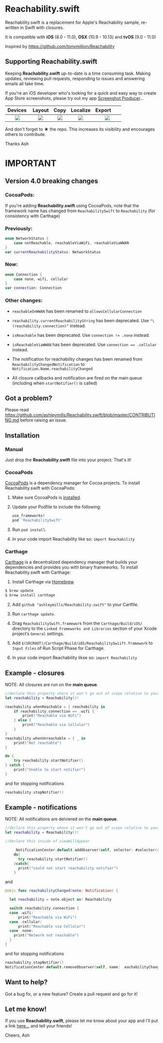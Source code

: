 # Reachability.swift

Reachability.swift is a replacement for Apple's Reachability sample, re-written in Swift with closures.

It is compatible with **iOS** (8.0 - 11.0), **OSX** (10.9 - 10.13) and **tvOS** (9.0 - 11.0)

Inspired by https://github.com/tonymillion/Reachability

## Supporting **Reachability.swift**
Keeping **Reachability.swift** up-to-date is a time consuming task. Making updates, reviewing pull requests, responding to issues and answering emails all take time. 

If you're an iOS developer who's looking for a quick and easy way to create App Store screenshots, please try out my app [Screenshot Producer](https://itunes.apple.com/app/apple-store/id1252374855?pt=215893&ct=reachability&mt=8)…

 Devices | Layout | Copy | Localize | Export      
:------:|:------:|:------:|:------:|:------:
![](http://is2.mzstatic.com/image/thumb/Purple118/v4/64/af/55/64af55bc-2ef0-691c-f5f3-4963685f7f63/source/552x414bb.jpg) |  ![](http://is4.mzstatic.com/image/thumb/Purple128/v4/fb/4c/bd/fb4cbd2f-dd04-22ba-4fdf-5ac652693fb8/source/552x414bb.jpg) |  ![](http://is1.mzstatic.com/image/thumb/Purple118/v4/5a/4f/cf/5a4fcfdf-ca04-0307-9f2e-83178e8ad90d/source/552x414bb.jpg) |  ![](http://is4.mzstatic.com/image/thumb/Purple128/v4/17/ea/56/17ea562e-e045-96e7-fcac-cfaaf4f499fd/source/552x414bb.jpg) |  ![](http://is4.mzstatic.com/image/thumb/Purple118/v4/59/9e/dd/599edd50-f05c-f413-8e88-e614731fd828/source/552x414bb.jpg)

And don't forget to **★** the repo. This increases its visibility and encourages others to contribute.

Thanks
Ash

# IMPORTANT

## Version 4.0 breaking changes

### CocoaPods:

If you're adding **Reachability.swift** using CocoaPods, note that the framework name has changed from `ReachabilitySwift` to `Reachability` (for consistency with Carthage)

### Previously:

```swift
enum NetworkStatus {
    case notReachable, reachableViaWiFi, reachableViaWWAN
}
var currentReachabilityStatus: NetworkStatus
```

### Now:

```swift
enum Connection {
    case none, wifi, cellular
}
var connection: Connection
```

### Other changes:

- `reachableOnWWAN` has been renamed to `allowsCellularConnection`

- `reachability.currentReachabilityString` has been deprecated. Use `"\(reachability.connection)"` instead.

- `isReachable` has been deprecated. Use `connection != .none` instead.

- `isReachableViaWWAN` has been deprecated. Use `connection == .cellular` instead.

- The notification for reachability changes has been renamed from `ReachabilityChangedNotification` to `Notification.Name.reachabilityChanged`

- All closure callbacks and notification are fired on the main queue (including when `startNotifier()` is called)


## Got a problem?

Please read https://github.com/ashleymills/Reachability.swift/blob/master/CONTRIBUTING.md before raising an issue.

## Installation
### Manual
Just drop the **Reachability.swift** file into your project. That's it!

### CocoaPods
[CocoaPods][] is a dependency manager for Cocoa projects. To install Reachability.swift with CocoaPods:

 1. Make sure CocoaPods is [installed][CocoaPods Installation].

 2. Update your Podfile to include the following:

    ``` ruby
    use_frameworks!
    pod 'ReachabilitySwift'
    ```

 3. Run `pod install`.

[CocoaPods]: https://cocoapods.org
[CocoaPods Installation]: https://guides.cocoapods.org/using/getting-started.html#getting-started
 
 4. In your code import Reachability like so:
   `import Reachability`

### Carthage
[Carthage][] is a decentralized dependency manager that builds your dependencies and provides you with binary frameworks.
To install Reachability.swift with Carthage:

1. Install Carthage via [Homebrew][]
  ```bash
  $ brew update
  $ brew install carthage
  ```

2. Add `github "ashleymills/Reachability.swift"` to your Cartfile.

3. Run `carthage update`.

4. Drag `ReachabilitySwift.framework` from the `Carthage/Build/iOS/` directory to the `Linked Frameworks and Libraries` section of your Xcode project’s `General` settings.

5. Add `$(SRCROOT)/Carthage/Build/iOS/ReachabilitySwiift.framework` to `Input Files` of Run Script Phase for Carthage.

6. In your code import Reachability likse so:
`import Reachability`


[Carthage]: https://github.com/Carthage/Carthage
[Homebrew]: http://brew.sh
[Photo Flipper]: https://itunes.apple.com/app/apple-store/id749627884?pt=215893&ct=GitHubReachability&mt=8

## Example - closures

NOTE: All closures are run on the **main queue**.

```swift
//declare this property where it won't go out of scope relative to your listener
let reachability = Reachability()!

reachability.whenReachable = { reachability in
    if reachability.connection == .wifi {
        print("Reachable via WiFi")
    } else {
        print("Reachable via Cellular")
    }
}
reachability.whenUnreachable = { _ in
    print("Not reachable")
}

do {
    try reachability.startNotifier()
} catch {
    print("Unable to start notifier")
}
```

and for stopping notifications

```swift
reachability.stopNotifier()
```

## Example - notifications

NOTE: All notifications are delviered on the **main queue**.

```swift
//declare this property where it won't go out of scope relative to your listener
let reachability = Reachability()!

//declare this inside of viewWillAppear

     NotificationCenter.default.addObserver(self, selector: #selector(reachabilityChanged(_:)), name: .reachabilityChanged, object: reachability)
    do{
      try reachability.startNotifier()
    }catch{
      print("could not start reachability notifier")
    }
```

and

```swift
@objc func reachabilityChanged(note: Notification) {

  let reachability = note.object as! Reachability

  switch reachability.connection {
  case .wifi:
      print("Reachable via WiFi")
  case .cellular:
      print("Reachable via Cellular")
  case .none:
    print("Network not reachable")
  }
}
```

and for stopping notifications

```swift
reachability.stopNotifier()
NotificationCenter.default.removeObserver(self, name: .eachabilityChanged, object: reachability)
```

## Want to help?

Got a bug fix, or a new feature? Create a pull request and go for it!

## Let me know!

If you use **Reachability.swift**, please let me know about your app and I'll put a link [here…](https://github.com/ashleymills/Reachability.swift/wiki/Apps-using-Reachability.swift) and tell your friends!

Cheers,
Ash
